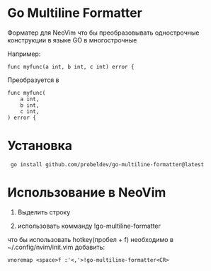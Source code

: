 # Go Multiline Formatter

Форматер для NeoVim что бы преобразовывать однострочные конструкции в языке GO в многострочные

Например:

    func myfunc(a int, b int, c int) error {

Преобразуется в 

    func myfunc(
        a int,
        b int,
        c int,
    ) error {


# Установка

     go install github.com/probeldev/go-multiline-formatter@latest

# Использование в NeoVim

1. Выделить строку

2. использовать комманду !go-multiline-formatter 

что бы использовать hotkey(пробел + f) необходимо в ~/.config/nvim/init.vim добавить:

    vnoremap <space>f :'<,'>!go-multiline-formatter<CR>



